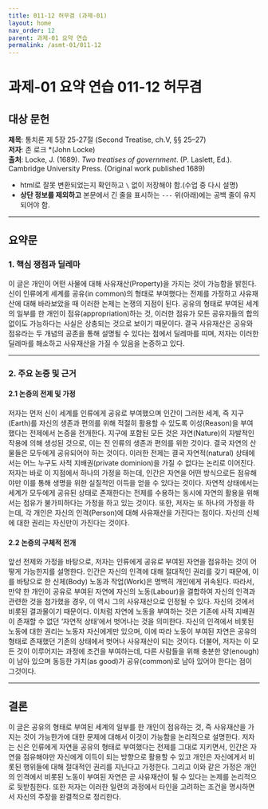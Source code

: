 ```yaml
---  
title: 011-12 허무겸 (과제-01)  
layout: home  
nav_order: 12  
parent: 과제-01 요약 연습  
permalink: /asmt-01/011-12  
---  
```


# 과제-01 요약 연습 011-12 허무겸   
## 대상 문헌    
**제목**: 통치론 제 5장 25-27절 (Second Treatise, ch.V, §§ 25–27)  
**저자**: 존 로크 *(John Locke)  
**출처**: Locke, J. (1689). *Two treatises of government*. (P. Laslett, Ed.). Cambridge University Press. (Original work published 1689)  

- html로 잘못 변환되었는지 확인하고 `\` 없이 저장해야 함.(수업 중 다시 설명)
- **상단 정보를 제외하고** 본문에서 긴 줄을 표시하는 `---` 위(아래)에는 공백 줄이 유지되어야 함.

---  
## 요약문    
### 1. 핵심 쟁점과 딜레마    
이 글은 개인이 어떤 사물에 대해 사유재산(Property)을 가지는 것이 가능함을 밝힌다. 신이 인류에게 세계를 공유(in common)의 형태로 부여했다는 전제를 가정하고 사유재산에 대해 바라보았을 때 이러한 논제는 논쟁의 지점이 된다. 공유의 형태로 부여된 세계의 일부를 한 개인이 점유(appropriation)하는 것, 이러한 점유가 모든 공유자들의 합의 없이도 가능하다는 사실은 상충되는 것으로 보이기 때문이다. 결국 사유재산은 공유와 점유라는 두 개념의 공존을 통해 설명될 수 있다는 점에서 딜레마를 띠며, 저자는 이러한 딜레마를 해소하고 사유재산을 가질 수 있음을 논증하고 있다.  

---  
### 2. 주요 논증 및 근거    
#### 2.1 논증의 전제 및 가정  
저자는 먼저 신이 세계를 인류에게 공유로 부여했으며 인간이 그러한 세계, 즉 지구(Earth)를 자신의 생존과 편의를 위해 적절히 활용할 수 있도록 이성(Reason)을 부여했다는 전제에서 논증을 전개한다. 지구에 포함된 모든 것은 자연(Nature)의 자발적인 작용에 의해 생성된 것으로, 이는 전 인류의 생존과 편의를 위한 것이다. 결국 자연의 산물들은 모두에게 공유되어야 하는 것이다. 이러한 전제는 결국 자연적(natural) 상태에서는 어느 누구도 사적 지배권(private dominion)을 가질 수 없다는 논리로 이어진다. 저자는 바로 이 지점에서 하나의 가정을 하는데, 인간은 자연을 어떤 방식으로든 점유해야만 이를 통해 생명을 위한 실질적인 이득을 얻을 수 있다는 것이다. 자연적 상태에서는 세계가 모두에게 공유된 상태로 존재한다는 전제를 수용하는 동시에 자연의 활용을 위해서는 점유가 불가피하다는 가정을 하고 있는 것이다. 또한, 저자는 또 하나의 가정을 하는데, 각 개인은 자신의 인격(Person)에 대해 사유재산을 가진다는 점이다. 자신의 신체에 대한 권리는 자신만이 가진다는 것이다.   
#### 2.2 논증의 구체적 전개  
앞선 전제와 가정을 바탕으로, 저자는 인류에게 공유로 부여된 자연을 점유하는 것이 어떻게 가능한지를 설명한다. 인간은 자신의 인격에 대해 절대적인 권리를 갖기 때문에, 이를 바탕으로 한 신체(Body) 노동과 작업(Work)은 명백히 개인에게 귀속된다. 따라서, 만약 한 개인이 공유로 부여된 자연에 자신의 노동(Labour)을 결합하여 자신의 인격과 관련한 것을 첨가했을 경우, 이 역시 그의 사유재산으로 인정될 수 있다. 자신의 것에서 비롯된 결과물이기 때문이다. 이처럼 자연에 노동을 부여하는 것은 기존에 사적 지배권이 존재할 수 없던 ‘자연적 상태’에서 벗어나는 것을 의미한다. 자신의 인격에서 비롯된 노동에 대한 권리는 노동자 자신에게만 있으며, 이에 따라 노동이 부여된 자연은 공유의 형태로 존재했던 기존의 상태에서 벗어나 사유재산이 되는 것이다. 더불어, 저자는 이 모든 것이 이루어지는 과정에 조건을 부여하는데, 다른 사람들을 위해 충분한 양(enough)이 남아 있으며 동등한 가치(as good)가 공유(common)로 남아 있어야 한다는 점이 그것이다.  

---  

## 결론    
이 글은 공유의 형태로 부여된 세계의 일부를 한 개인이 점유하는 것, 즉 사유재산을 가지는 것이 가능한가에 대한 문제에 대해서 이것이 가능함을 논리적으로 설명한다. 저자는 신은 인류에게 자연을 공유의 형태로 부여했다는 전제를 그대로 지키면서, 인간은 자연을 점유해야만 자신에게 이득이 되는 방향으로 활용할 수 있고 개인은 자신에게서 비롯된 행위들에 대해 절대적인 권리를 지닌다고 가정한다. 그리고 이와 같은 가정은 개인의 인격에서 비롯된 노동이 부여된 자연은 곧 사유재산이 될 수 있다는 논제를 논리적으로 뒷받침한다. 또한 저자는 이러한 일련의 과정에서 타인을 고려하는 조건을 명시하면서 자신의 주장을 완결적으로 정리한다.